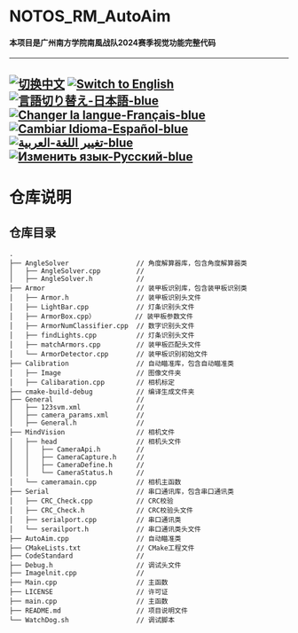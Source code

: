# NOTOS_RM_AutoAim
#### 本项目是广州南方学院南風战队2024赛季视觉功能完整代码

---
[![切换中文](https://img.shields.io/badge/切换语言-中文-blue)](REAME\README.zh.md)
[![Switch to English](https://img.shields.io/badge/Switch-English-blue)](README.md)
[![言語切り替え-日本語-blue](https://img.shields.io/badge/言語切り替え-日本語-blue)](REAME\README.jp.md)
[![Changer la langue-Français-blue](https://img.shields.io/badge/Changer%20la%20langue-Fran%C3%A7ais-blue)](REAME\README.fr.md)
[![Cambiar Idioma-Español-blue](https://img.shields.io/badge/Cambiar%20Idioma-Espa%C3%B1ol-blue)](REAME\README.es.md)
[![تغيير اللغة-العربية-blue](https://img.shields.io/badge/تغيير%20اللغة-العربية-blue)](REAME\README.ar.md)
[![Изменить язык-Русский-blue](https://img.shields.io/badge/Изменить%20язык-Русский-blue)](REAME\README.ru.md)
---

# 仓库说明

## 仓库目录
    .
    ├── AngleSolver                 // 角度解算器库，包含角度解算器类
    │   ├── AngleSolver.cpp         // 
    │   ├── AngleSolver.h           // 
    ├── Armor                       // 装甲板识别库，包含装甲板识别类
    │   ├── Armor.h                 // 装甲板识别头文件
    │   ├── LightBar.cpp            // 灯条识别头文件
    │   ├── ArmorBox.cpp）          // 装甲板参数文件
    │   ├── ArmorNumClassifier.cpp  // 数字识别头文件
    │   ├── findLights.cpp          // 灯条识别头文件
    │   ├── matchArmors.cpp         // 装甲板匹配头文件
    │   └── ArmorDetector.cpp       // 装甲板识别初始文件
    ├── Calibration                 // 自动瞄准库，包含自动瞄准类
    │   ├── Image                   // 图像文件夹
    │   ├── Calibaration.cpp        // 相机标定
    ├── cmake-build-debug           // 编译生成文件夹
    ├── General                     // 
    │   ├── 123svm.xml              // 
    │   ├── camera_params.xml     	// 
    │   ├── General.h               // 
    ├── MindVision                  // 相机文件
    │   ├── head                    // 相机头文件
    │   │   ├── CameraApi.h         // 
    │   │   ├── CameraCapture.h     // 
    │   │   ├── CameraDefine.h      // 
    │   │   └── CameraStatus.h      // 
    │   └── cameramain.cpp          // 相机主函数
    ├── Serial                      // 串口通讯库，包含串口通讯类
    │   ├── CRC_Check.cpp           // CRC校验
    │   ├── CRC_Check.h             // CRC校验头文件
    │   ├── serialport.cpp          // 串口通讯类
    │   └── serailport.h            // 串口通讯类头文件
    ├── AutoAim.cpp                 // 自动瞄准类
    ├── CMakeLists.txt              // CMake工程文件
    ├── CodeStandard                //
    ├── Debug.h                     // 调试头文件
    ├── Imagelnit.cpp               // 
    ├── Main.cpp                    // 主函数
    ├── LICENSE                     // 许可证 
    ├── main.cpp                    // 主函数
    ├── README.md                   // 项目说明文件
    └── WatchDog.sh                 // 调试脚本